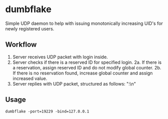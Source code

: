 dumbflake
=========

Simple UDP daemon to help with issuing monotonically increasing UID's for 
newly registered users.

Workflow
--------
1. Server receives UDP packet with login inside.
2. Server checks if there is a reserved ID for specified login.
2a. If there is a reservation, assign reserved ID and do not modify global counter.
2b. If there is no reservation found, increase global counter and assign increased value.
3. Server replies with UDP packet, structured as follows: "<ID>:<login>\n"
	
Usage
-----

    dumbflake -port=19229 -bind=127.0.0.1
	
